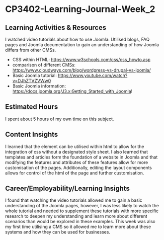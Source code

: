 # CP3402-Learning-Journal-Week_2

## Learning Activities & Resources
I watched video tutorials about how to use Joomla. Utilised blogs, FAQ pages and Joomla documentation to gain an understanding of how Joomla differs from other CMSs.

* CSS within HTML: https://www.w3schools.com/css/css_howto.asp
* comparison of different CMSs: https://www.cloudways.com/blog/wordpress-vs-drupal-vs-joomla/
* Basic Joomla tutorial: https://www.youtube.com/watch?v=DJhZTVZVWw0
* Basic Joomla information: https://docs.joomla.org/J3.x:Getting_Started_with_Joomla!

## Estimated Hours
I spent about 5 hours of my own time on this subject. 

## Content Insights
I learned that the <stlye> element can be utilised within html to allow for the integration of css without a designated style sheet. I also learned that templates and articles form the foundation of a website in Joomla and that modifying the features and attributes of these features allow for more customisation of the pages. Additionally, editing the layout components allows for control of the html of the page and further customisation. 

## Career/Employability/Learning Insights
I found that watching the video tutorials allowed me to gain a basic understanding of the Joomla pages, however, I was less likely to watch the whole tutorial and needed to supplement these tutorials with more specific research to deepen my understanding and learn more about different scenarios than would be explored in these examples. This week was also my first time utilising a CMS so it allowed me to learn more about these systems and how they can be used for businesses.
